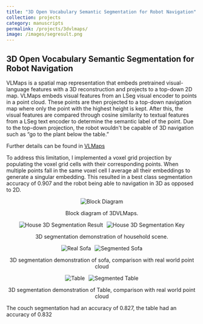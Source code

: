 ```yaml
---
title: "3D Open Vocabulary Semantic Segmentation for Robot Navigation"
collection: projects
category: manuscripts
permalink: /projects/3dvlmaps/
image: /images/segresult.png
---
```



<h2>3D Open Vocabulary Semantic Segmentation for Robot Navigation</h2>

<p>
  VLMaps is a spatial map representation that embeds pretrained visual-language features with a 3D reconstruction and projects to a top-down 2D map. VLMaps embeds visual features from an LSeg visual encoder to points in a point cloud. These points are then projected to a top-down navigation map where only the point with the highest height is kept. After this, the visual features are compared through cosine similarity to textual features from a LSeg text encoder to determine the semantic label of the point. Due to the top-down projection, the robot wouldn't be capable of 3D navigation such as “go to the plant below the table.” 
  
  Further details can be found in <a href="https://vlmaps.github.io/" target="_blank">VLMaps</a>
</p>

<p>
  To address this limitation, I implemented a voxel grid projection by populating the voxel grid cells with their corresponding 
  points. When multiple points fall in the same voxel cell I average all their embeddings to generate a singular embedding. 
  This resulted in a best class segmentation accuracy of 0.907 and the robot being able to navigation in 3D as opposed to 2D.

</p>

<div style="text-align: center;">
  <img src="/images/3dvlmaps_block.jpg" alt="Block Diagram" style="max-width: 100%; height: auto;">
  <p>Block diagram of 3DVLMaps.</p>
</div>


<div style="text-align: center;">
  <div style="display: flex; justify-content: center; gap: 10px;">
    <img src="/images/segresult.png" alt="House 3D Segmentation Result" style="max-width: 49%; height: auto;">
    <img src="/images/3dvlmaps_key.png" alt="House 3D Segmentation Key" style="max-width: 49%; height: auto;">
  </div>
  <p>3D segmentation demonstration of household scene.</p>
</div>


<div style="text-align: center;">
  <div style="display: flex; justify-content: center; gap: 10px;">
    <img src="/images/realsofa.png" alt="Real Sofa" style="max-width: 49%; height: auto;">
    <img src="/images/seg_sofa.png" alt="Segmented Sofa" style="max-width: 49%; height: auto;">
  </div>
  <p>3D segmentation demonstration of sofa, comparison with real world point cloud</p>
</div>


<div style="text-align: center;">
  <div style="display: flex; justify-content: center; gap: 10px;">
    <img src="/images/table.png" alt="Table" style="max-width: 49%; height: auto;">
    <img src="/images/tableseg.png" alt="Segmented Table" style="max-width: 49%; height: auto;">
  </div>
  <p>3D segmentation demonstration of Table, comparison with real world point cloud</p>
</div>

<p>
  The couch segmentation had an accuracy of 0.827, the table had an accuracy of 0.832
</p>